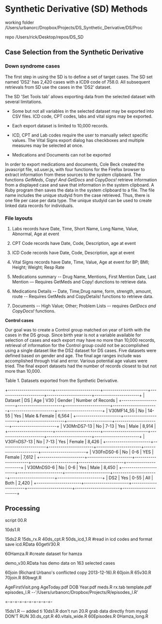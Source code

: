 # Synthetic Derivative (SD) Methods

working folder
/Users/urbanorc/Dropbox/Projects/DS\_Synthetic\_Derivative/DS/Proc

repo /Users/rick/Desktop/repos/DS\_SD

## Case Selection from the Synthetic Derivative

### **Down syndrome cases**

The first step in using the SD is to define a set of target cases. The
SD set named 'DS2' has 2,420 cases with a ICD9 code of 758.0. All
subsequent retrievals from SD use the cases in the 'DS2' dataset.

The SD 'Set Tools tab' allows exporting data from the selected dataset
with several limitations.

-   Some but not all variables in the selected dataset may be exported
    into CSV files. ICD code, CPT codes, labs and vital signs may be
    exported.

-   Each export dataset is limited to 10,000 records.

-   ICD, CPT and Lab codes require the user to manually select specific
    values. The Vital Signs export dialog has checkboxes and multiple
    measures may be selected at once.

-   Medications and Documents can not be exported

In order to export medications and documents, Cole Beck created the
javascript file, sd.user.js, with four functions for the Firefox browser
to extract information from these sources to the system clipboard. The
functions *GetMeds*, *Copy! And GetDocs* and *CopyDocs!* retrieve
information from a displayed case and save that information in the
system clipboard. A Ruby program then saves the data in the system
clipboard to a file. The file name includes the unique studyid from the
case retrieved. Thus, there is one file per case per data type. The
unique studyid can be used to create linked data records for
individuals.

### File layouts

1.  Labs records have Date, Time, Short Name, Long Name, Value,
    Abnormal, Age at event

2.  CPT Code records have Date, Code, Description, age at event

3.  ICD Code records have Date, Code, Description, age at event

4.  Vital Signs records have Date, Time, Value, Age at event for BP;
    BMI; Height; Weight; Resp Rate

5.  Medications summary -- Drug Name, Mentions, First Mention Date, Last
    Mention — Requires GetMeds and Copy! dunctions to retrieve data.

6.  Medications Details -- Date, Time,Drug name, form, strength, amount,
    route -- Requires GetMeds and CopyDetails! functions to retrieve
    data.

7.  Documents -- High Value; Other; Problem Lists -- requires *GetDocs
    and CopyDocs!* functions.

**Control cases**

Our goal was to create a Control group matched on year of birth with the
cases in the DS group. Since birth year is not a variable available for
selection of cases and each export may have no more than 10,000 records,
retrieval of information for the Control group could not be accomplished
using a single dataset like the DS2 dataset for DS cases. Five datasets
were defined based on gender and age. The final age ranges include was
accomplished through trial and error. Various potential age values were
tried. The final export datasets had the number of records closest to
but not more than 10,000.

Table 1. Datasets exported from the Synthetic Derivative.

+-----------------------+-----------------------+-----------------------+-----------------------+-----------------------+-----------------------+
| Dataset               | DS                    | Age                   | V30                   | Gender                | Number of Records     |
+-----------------------+-----------------------+-----------------------+-----------------------+-----------------------+-----------------------+
| V30MF14\_55           | No                    | 14-55                 | Yes                   | Male & Female         | 6,564                 |
+-----------------------+-----------------------+-----------------------+-----------------------+-----------------------+-----------------------+
| V30MnDS7-13           | No                    | 7-13                  | Yes                   | Male                  | 8,914                 |
+-----------------------+-----------------------+-----------------------+-----------------------+-----------------------+-----------------------+
| V30FnDS7-13           | No                    | 7-13                  | Yes                   | Female                | 8,426                 |
+-----------------------+-----------------------+-----------------------+-----------------------+-----------------------+-----------------------+
| V30FnDS0-6            | No                    | 0-6                   | YES                   | Female                | 7,612                 |
+-----------------------+-----------------------+-----------------------+-----------------------+-----------------------+-----------------------+
| V30MnDS0-6            | No                    | 0-6                   | Yes                   | Male                  | 8,450                 |
+-----------------------+-----------------------+-----------------------+-----------------------+-----------------------+-----------------------+
| DS2                   | Yes                   | 0-55                  | All                   | Both                  | 2,420                 |
+-----------------------+-----------------------+-----------------------+-----------------------+-----------------------+-----------------------+

## Processing

script 00.R

10ds1.R

15ds2.R 15ds\_rx.R 40ds\_cpt.R 50ds\_icd\_1.R \#read in icd codes and
format save icd.RData 60getV30.R

60Hamza.R \#create dataset for hamza

demo\_v30.RData has demo data on 163 selected cases

60join (Richard Urbano's conflicted copy 2013-12-16).R 60join.R 65v30.R
70join.R 80bwgt.R

AgeFirstVisit.png AgeToday.pdf DOB Year.pdf meds.R rx.tab template.pdf
episodes\_l.R --'/Users/urbanorc/Dropbox/Projects/R/episodes\_l.R'

=-=-=-=-=-=-=-=-=-=-

15ds1.R -- added ti 10ds1.R don't run 20.R grab data directly from mysql
DON'T RUN 30.ds\_cpt.R 40.vitals\_wide.R 60Episodes.R 0Hamza\_long.R
